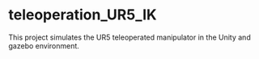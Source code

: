 # teleoperation_UR5_IK
This project simulates the UR5 teleoperated manipulator in the Unity and gazebo environment.

